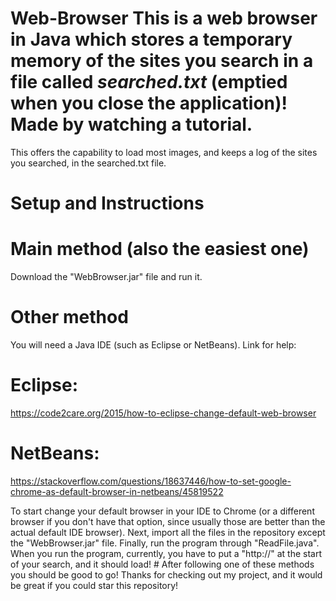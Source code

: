 # Web-Browser This is a web browser in Java which stores a temporary memory of the sites you search in a file called _searched.txt_ (emptied when you close the application)! Made by watching a tutorial. 

This offers the capability to load most images, and keeps a log of the sites you searched, in the searched.txt file. 
 
# Setup and Instructions 

# Main method (also the easiest one)

Download the "WebBrowser.jar" file and run it.

# Other method 

You will need a Java IDE (such as Eclipse or NetBeans). Link for help: 

# Eclipse:
https://code2care.org/2015/how-to-eclipse-change-default-web-browser

# NetBeans:
https://stackoverflow.com/questions/18637446/how-to-set-google-chrome-as-default-browser-in-netbeans/45819522

To start change your default browser in your IDE to Chrome (or a different browser if you don't have that option, since usually those are better than the actual default IDE browser). Next, import all the files in the repository except the "WebBrowser.jar" file. Finally, run the program through "ReadFile.java". When you run the program, currently, you have to put a "http://" at the start of your search, and it should load! # After following one of these methods you should be good to go! Thanks for checking out my project, and it would be great if you could star this repository!
